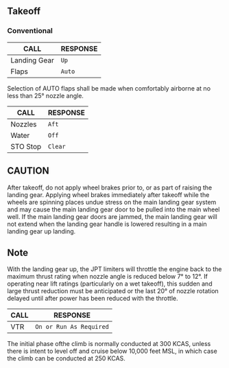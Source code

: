 ## Takeoff

### Conventional

CALL | RESPONSE
---- | --------
Landing Gear | `Up`
Flaps | `Auto`

Selection of AUTO flaps shall be made when comfortably airborne at no less than 25° nozzle angle.

CALL | RESPONSE
---- | --------
Nozzles | `Aft`
Water | `Off`
STO Stop | `Clear`

CAUTION
-------
After takeoff, do not apply wheel brakes prior to, or as part of raising the landing gear. Applying wheel brakes immediately after takeoff while the wheels are spinning places undue stress on the main landing gear system and may cause the main landing gear door to be pulled into the main wheel well. If the main landing gear doors are jammed, the main landing gear will not extend when the landing gear handle is lowered resulting in a main landing gear up landing.

Note
----
With the landing gear up, the JPT limiters will throttle the engine back to the maximum thrust rating when nozzle angle is reduced below 7° to 12°.  If operating near lift ratings (particularly on a wet takeoff), this sudden and large thrust reduction must be anticipated or the last 20° of nozzle rotation delayed until after power has been reduced with the throttle.

CALL | RESPONSE
---- | --------
VTR | `On or Run As Required`

The initial phase ofthe climb is normally conducted at 300 KCAS, unless there is intent to level off and cruise below 10,000 feet MSL, in which case the climb can be conducted at 250 KCAS.
